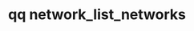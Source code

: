 ---
category: network
command: network_list_networks
keywords: qq, qq_cli, network_list_networks
optional_options: []
permalink: /qq-cli-command-guide/network/network_list_networks.html
positional_options: []
sidebar: qq_cli_command_reference_sidebar
summary: This section explains how to use the <code>qq network_list_networks</code>
  command.
synopsis: List network configurations
title: qq network_list_networks
usage: qq network_list_networks [-h]
zendesk_source: qq CLI Command Guide

---